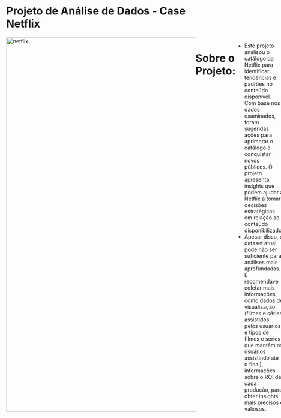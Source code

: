 # Projeto de Análise de Dados - Case Netflix
<div style="display: flex; justify-content: space-between;"> <br>
<img width="1000" alt="netflix" src="https://user-images.githubusercontent.com/120759992/235283693-2ca603e9-0d99-4032-a7d7-1ea06f451847.PNG">

# Sobre o Projeto:
- Este projeto analisou o catálogo da Netflix para identificar tendências e padrões no conteúdo disponível. Com base nos dados examinados, foram sugeridas ações para aprimorar o catálogo e conquistar novos públicos. O projeto apresenta insights que podem ajudar a Netflix a tomar decisões estratégicas em relação ao conteúdo disponibilizado. 
- Apesar disso, o dataset atual pode não ser suficiente para análises mais aprofundadas. É recomendável coletar mais informações, como dados de visualização (filmes e séries assistidos pelos usuários e tipos de filmes e séries que mantêm os usuários assistindo até o final), informações sobre o ROI de cada produção, para obter insights mais precisos e valiosos.
<br />

# Etapas do Projeto (DataOps)
- Definição do Problema de Negócio
- Mapeamento dos Dados
- Escolha das Ferramentas - Softwares Utilizados
- ETL (Extração, Transformação e Carregamento)
- Desenvolvimento do Dashboard
- Descobertas e Insights
- Recomendações
<br />

# Perguntas de Negócio
Como a Netflix pode otimizar a composição do seu catálogo para atender às preferências do público, considerando o número e a evolução das produções, as classificações etárias e a presença de diferentes países, a fim de oferecer uma experiência personalizada aos seus usuários?

Para isso, podemos quebrar o problema em perguntas específicas:
 
 - Qual é o número de produções no catálogo da Netflix?
 - Qual foi a evolução do catálogo da Netflix em relação à quantidade de filmes e programas de TV ao longo do tempo, e como essa evolução se comparou entre um ano e outro?
 - Quais são as classificações indicativas mais presentes no catálogo da Netflix?
 - Quais são os países com mais produções no catálogo da Netflix?
 - Qual é a porcentagem de filmes e programas de TV no catálogo da Netflix?

<br />

# Mapeamento dos Dados
- Os dados se encontram em um arquivo de formato CSV (Separado por vírgulas) conforme amostra abaixo:
 <img width="1000" alt="Imagem dados" src="https://user-images.githubusercontent.com/120759992/235331414-9dea41b9-4191-40e9-9466-9f2918d548f0.PNG">

 
<br />
 
# Softwares Utilizados
<img src="https://github.com/sempostma/office365-icons/blob/master/png/1024/excel.png" alt="Logo do GitHub" width="20" height="20"/> 
 Microsoft Excel
 <br />
 <img src="https://github.com/microsoft/PowerBI-Icons/blob/main/PNG/Power-BI.png" alt="Logo do GitHub" width="20" height="20"/> 
 Microsoft Power BI
                                                                                                            
 
<br />
 

# ETL (Extração, Transformação e Carregamento)
### Preparação dos dados
- Limpeza, transformação, modelagem, checagem da qualidade dos dados, etc.
### Análise exploratória
- Extração de estatísticas descritivas relevantes.

 <img width="1000" alt="ETL" src="https://user-images.githubusercontent.com/120759992/234715009-41cd4875-6830-4f42-b3d2-2a84dda0405c.PNG">
 
<br />
  
<br />
 
 
  
# Dashboard Interativo
- [Clique aqui para visualizar o dashboard de maneira interativa](https://app.powerbi.com/view?r=eyJrIjoiZWUwNDNhYTgtZjI0Yi00YTRiLWE5MzItOWYwZWZiM2YyOTg1IiwidCI6ImQ2ZjhiMGIwLTRiNzEtNDE1Yy1iODczLTk4ZDY3Mzc3MzhiZCJ9)

<br />
 
![DASHBOARD](https://user-images.githubusercontent.com/120759992/235730625-f886f5cf-f8c2-4462-b108-161085db0faa.png)





<br />
<br />


# Descobertas e Insights
<img width="1000" src="https://user-images.githubusercontent.com/120759992/235329230-ffb6313d-b259-4d16-99a5-06c6a781cb03.PNG">

## Evolução do cátalogo ao longo do tempo


 
- Observa-se oscilações na proporção de filmes para programas de TV ao longo dos anos analisados, com um aumento mais significativo dos filmes em relação aos programas de TV entre 2017 e 2018, e uma queda mais acentuada em 2020. No geral, os filmes apresentaram um crescimento maior em relação aos programas de TV.

Abaixo a proporção do catálogo desde 2015:

- 2015: 58 filmes / 30 programas de TV = 1.93 filmes por programa de TV. 
- 2016: 258 filmes / 185 programas de TV = 1.39 filmes por programa de TV. 
- 2017: 864 filmes / 361 programas de TV = 2.39 filmes por programa de TV. 
- 2018: 1255 filmes / 430 programas de TV = 2.92 filmes por programa de TV.
- 2019: 1497 filmes / 656 programas de TV = 2.28 filmes por programa de TV.
- 2020: 1312 filmes / 697 programas de TV = 1.88 filmes por programa de TV.
 
 <br />
 
 ## Classificação Indicativa
 
 [Clique aqui para saber mais sobre as classificações indicativas](https://github.com/jguilhermeex/portfolio_powerbi/blob/main/CLASSIFICA%C3%87%C3%95ES%20INDICATIVAS.pdf)

- As classificações indicativas TV-MA, TV-14 e TV-PG são as líderes no dashboard da Netflix desde 2015 com TV-MA sempre na liderança.

- A classificação TV-MA, que significa "apenas para adultos", é a que tem a maior popularidade e pode indicar que um público mais adulto consome as produções da plataforma. A classificação TV-14, que significa "adequado para maiores de 14 anos", também é popular entre os usuários da Netflix, enquanto a classificação TV-PG, que significa "orientação parental sugerida", é mais adequada para crianças.

- Embora as classificações indicativas sejam importantes para orientar o público sobre o conteúdo, também é interessante observar que todas as três classificações têm mais filmes do que programas de TV no catálogo da Netflix.
 
 <br />
 
 ## Países
 
- Os Estados Unidos têm sido o país com maior número de produções no catálogo da Netflix ao longo dos anos, enquanto a Índia ocupa o segundo lugar, porém com uma diferença significativa em relação ao número de títulos.
 
- Do TOP 10, apenas Reino Unido, Japão e Coreia do Sul possuem mais programas de TV do que filmes.
 
 <br />
 
 # Recomendações ao tomador de decisão

 - Analisar a demanda por filmes e programas de TV entre os usuários da Netflix e ajustar o catálogo de acordo com essas tendências.
 - Explorar a possibilidade de produzir mais conteúdo com classificações indicativas TV-MA e TV-14, já que essas classificações são as mais populares entre os usuários da Netflix.
 - Investir em produções oriundas de países que apresentam um potencial de crescimento no número de títulos no catálogo da Netflix, como é o caso da Índia.
 - Analisar o desempenho de produções de países como Reino Unido, Japão e Coreia do Sul, que possuem mais programas de TV do que filmes, e considerar a inclusão de mais produções desses países no catálogo da Netflix.
 - Apesar de fornecer informações valiosas, o dataset atual pode não ser suficiente para análises mais aprofundadas. É recomendável coletar mais informações, como dados de visualização (filmes e séries assistidos pelos usuários e tipos de filmes e séries que mantêm os usuários assistindo até o final), informações sobre o ROI de cada produção, para obter insights mais precisos e valiosos.
<br />

# BÔNUS - Dica de Ferramenta - Tooltip
- As dicas de ferramentas no Power BI permitem análises dentro de outras análises, conforme mostrado no vídeo abaixo.
 



https://user-images.githubusercontent.com/120759992/235731168-3afd34b5-339f-4f52-a5e3-c8c33abc4e30.mp4




